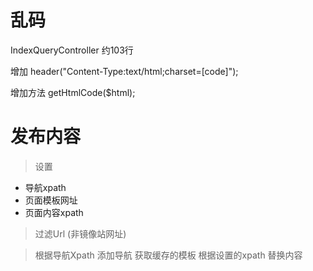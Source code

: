 # 乱码

IndexQueryController 约103行 

增加 header("Content-Type:text/html;charset=[code]");

增加方法 getHtmlCode($html);

# 发布内容

> 设置

- 导航xpath
- 页面模板网址
- 页面内容xpath

> 过滤Url (非镜像站网址)

> 根据导航Xpath 添加导航
> 获取缓存的模板 根据设置的xpath 替换内容

